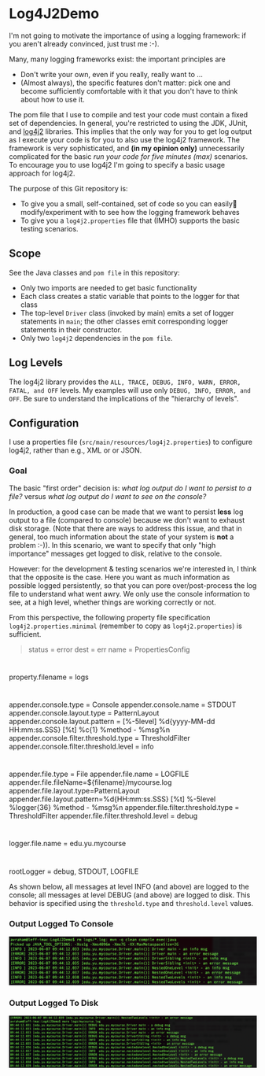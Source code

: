 # Log4J2Demo

I'm not going to motivate the importance of using a logging framework: if you aren't already convinced, just trust me :-).

Many, many logging frameworks exist: the important principles are

* Don't write your own, even if you really, really want to ...
* (Almost always), the specific features don't matter: pick one and become sufficiently comfortable with it that you don't have to think about how to use it.

The pom file that I use to compile and test your code must contain a fixed set of dependencies.  In general, you're restricted to using the JDK, JUnit, and [log4j2](https://logging.apache.org/log4j/2.x/maven-artifacts.html) libraries.  This implies that the only way for you to get log output as I execute your code is for you to also use the log4j2 framework.   The framework is very sophisticated, and **(in my opinion only)** unnecessarily complicated for the basic *run your code for five minutes (max)* scenarios.  To encourage you to use log4j2 I'm going to specify a basic usage approach for log4j2.  

The purpose of this Git repository is:

* To give you a small, self-contained, set of code so you can easily modify/experiment with to see how the logging framework behaves
* To give you a `log4j2.properties` file that (IMHO) supports the basic testing scenarios.

## Scope 

See the Java classes and `pom file` in this repository: 

* Only two imports are needed to get basic functionality
* Each class creates a static variable that points to the logger for that class
* The top-level `Driver` class (invoked by main) emits a set of logger statements in `main`; the other classes emit corresponding logger statements in their constructor.
* Only two `log4j2` dependencies in the `pom file`.


## Log Levels

The log4j2 library provides the `ALL, TRACE, DEBUG, INFO, WARN, ERROR, FATAL, and OFF` levels.  My examples will use only `DEBUG, INFO, ERROR, and OFF`.  Be sure to understand the implications of the "hierarchy of levels".

## Configuration

I use a properties file (`src/main/resources/log4j2.properties`) to configure log4j2, rather than e.g., XML or or JSON.

### Goal

The basic "first order" decision is: *what log output do I want to persist to a file?* versus *what log output do I want to see on the console?*

In production, a good case can be made that we want to persist **less** log output to a file (compared to console) because we don't want to exhaust disk storage.  (Note that there are ways to address this issue, and that in general, too much information about the state of your system is **not** a problem :-)).  In this scenario, we want to specify that only "high importance" messages get logged to disk, relative to the console.

However: for the development & testing scenarios we're interested in, I think that the opposite is the case.  Here you want as much information as possible logged persistently, so that you can pore over/post-process the log file to understand what went awry.  We only use the console information to see, at a high level, whether things are working correctly or not.

From this perspective, the following property file specification `log4j2.properties.minimal` (remember to copy as `log4j2.properties`) is sufficient.

> status = error
dest = err
name = PropertiesConfig
# 
property.filename = logs
# 
appender.console.type = Console
appender.console.name = STDOUT
appender.console.layout.type = PatternLayout
appender.console.layout.pattern = [%-5level] %d{yyyy-MM-dd HH:mm:ss.SSS} [%t] %c{1} %method - %msg%n
appender.console.filter.threshold.type = ThresholdFilter
appender.console.filter.threshold.level = info
# 
appender.file.type = File
appender.file.name = LOGFILE
appender.file.fileName=${filename}/mycourse.log
appender.file.layout.type=PatternLayout
appender.file.layout.pattern=%d{HH:mm:ss.SSS} [%t] %-5level %logger{36} %method - %msg%n
appender.file.filter.threshold.type = ThresholdFilter
appender.file.filter.threshold.level = debug
#
logger.file.name = edu.yu.mycourse
# 
rootLogger = debug, STDOUT, LOGFILE

As shown below, all messages at level INFO (and above) are logged to the console; all messages at level DEBUG (and above) are logged to disk.  This behavior is specified using the `threshold.type` and `threshold.level` values.

### Output Logged To Console
![OutputToConsole_AllClassesTreatedTheSame.png](OutputToConsole_AllClassesTreatedTheSame.png)

### Output Logged To Disk

![OutputToDisk_AllClassesTreatedTheSame.png](OutputToDisk_AllClassesTreatedTheSame.png)






